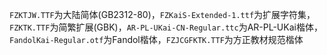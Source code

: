 ```FZKTJW.TTF```为大陆简体(GB2312-80)，```FZKaiS-Extended-1.ttf```为扩展字符集，```FZKTK.TTF```为简繁扩展(GBK)，```AR-PL-UKai-CN-Regular.ttc```为AR-PL-UKai楷体，```FandolKai-Regular.otf```为Fandol楷体，```FZJCGFKTK.TTF```为方正教材规范楷体